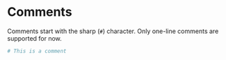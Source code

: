 # Comments

Comments start with the sharp (`#`) character. Only one-line comments are supported for now.

``` ruby
# This is a comment
```
